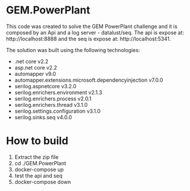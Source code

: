 # GEM.PowerPlant

This code was created to solve the GEM PowerPlant challenge and it is composed by an Api and a log server - datalust/seq.
The api is expose at: http://localhost:8888 and the seq is expose at: http://localhost:5341.

The solution was built using the following technologies:

* .net core v2.2
* asp.net core v2.2
* automapper v9.0
* automapper.extensions.microsoft.dependencyinjection v7.0.0
* serilog.aspnetcore v3.2.0
* serilog.enrichers.environment v2.1.3
* serilog.enrichers.process v2.0.1
* serilog.enrichers.thread v3.1.0
* serilog.settings.configuration v3.1.0
* serilog.sinks.seq v4.0.0

# How to build
1. Extract the zip file
2. cd ./GEM.PowerPlant
3. docker-compose up
4. test the api and seq
5. docker-compose down
